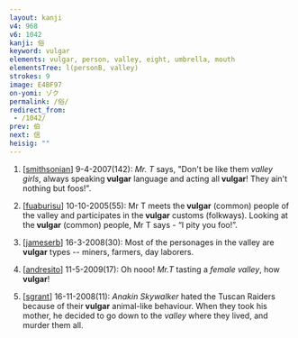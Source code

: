 ```yaml
---
layout: kanji
v4: 968
v6: 1042
kanji: 俗
keyword: vulgar
elements: vulgar, person, valley, eight, umbrella, mouth
elementsTree: l(personB, valley)
strokes: 9
image: E4BF97
on-yomi: ゾク
permalink: /俗/
redirect_from:
 - /1042/
prev: 伯
next: 信
heisig: ""
---
```


1) [<a href="http://kanji.koohii.com/profile/smithsonian">smithsonian</a>] 9-4-2007(142): <em>Mr. T</em> says, &quot;Don&#039;t be like them <em>valley girls</em>, always speaking<strong> vulgar</strong> language and acting all<strong> vulgar</strong>! They ain&#039;t nothing but foos!&quot;.

2) [<a href="http://kanji.koohii.com/profile/fuaburisu">fuaburisu</a>] 10-10-2005(55): Mr T meets the<strong> vulgar</strong> (common) people of the valley and participates in the<strong> vulgar</strong> customs (folkways). Looking at the<strong> vulgar</strong> (common) people, Mr T says - “I pity you foo!”.

3) [<a href="http://kanji.koohii.com/profile/jameserb">jameserb</a>] 16-3-2008(30): Most of the personages in the valley are<strong> vulgar</strong> types -- miners, farmers, day laborers.

4) [<a href="http://kanji.koohii.com/profile/andresito">andresito</a>] 11-5-2009(17): Oh nooo! <em>Mr.T</em> tasting a <em>female valley</em>, how<strong> vulgar</strong>!

5) [<a href="http://kanji.koohii.com/profile/sgrant">sgrant</a>] 16-11-2008(11): <em>Anakin Skywalker</em> hated the Tuscan Raiders because of their<strong> vulgar</strong> animal-like behaviour. When they took his mother, he decided to go down to the <em>valley</em> where they lived, and murder them all.

